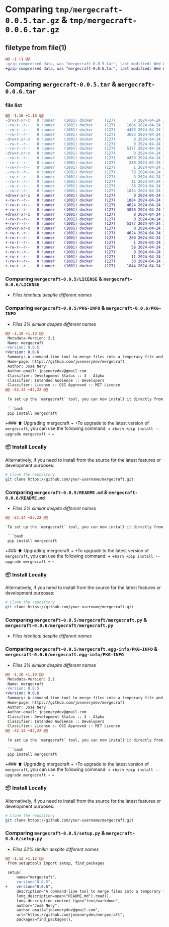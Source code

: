 # Comparing `tmp/mergecraft-0.0.5.tar.gz` & `tmp/mergecraft-0.0.6.tar.gz`

## filetype from file(1)

```diff
@@ -1 +1 @@
-gzip compressed data, was "mergecraft-0.0.5.tar", last modified: Wed Apr 24 10:06:15 2024, max compression
+gzip compressed data, was "mergecraft-0.0.6.tar", last modified: Wed Apr 24 10:12:25 2024, max compression
```

## Comparing `mergecraft-0.0.5.tar` & `mergecraft-0.0.6.tar`

### file list

```diff
@@ -1,16 +1,16 @@
-drwxr-xr-x   0 runner    (1001) docker     (127)        0 2024-04-24 10:06:15.279684 mergecraft-0.0.5/
--rw-r--r--   0 runner    (1001) docker     (127)     1084 2024-04-24 10:06:03.000000 mergecraft-0.0.5/LICENSE
--rw-r--r--   0 runner    (1001) docker     (127)     4459 2024-04-24 10:06:15.279684 mergecraft-0.0.5/PKG-INFO
--rw-r--r--   0 runner    (1001) docker     (127)     3693 2024-04-24 10:06:03.000000 mergecraft-0.0.5/README.md
-drwxr-xr-x   0 runner    (1001) docker     (127)        0 2024-04-24 10:06:15.279684 mergecraft-0.0.5/mergecraft/
--rw-r--r--   0 runner    (1001) docker     (127)        0 2024-04-24 10:06:03.000000 mergecraft-0.0.5/mergecraft/__init__.py
--rw-r--r--   0 runner    (1001) docker     (127)     5377 2024-04-24 10:06:03.000000 mergecraft-0.0.5/mergecraft/mergecraft.py
-drwxr-xr-x   0 runner    (1001) docker     (127)        0 2024-04-24 10:06:15.279684 mergecraft-0.0.5/mergecraft.egg-info/
--rw-r--r--   0 runner    (1001) docker     (127)     4459 2024-04-24 10:06:15.000000 mergecraft-0.0.5/mergecraft.egg-info/PKG-INFO
--rw-r--r--   0 runner    (1001) docker     (127)      280 2024-04-24 10:06:15.000000 mergecraft-0.0.5/mergecraft.egg-info/SOURCES.txt
--rw-r--r--   0 runner    (1001) docker     (127)        1 2024-04-24 10:06:15.000000 mergecraft-0.0.5/mergecraft.egg-info/dependency_links.txt
--rw-r--r--   0 runner    (1001) docker     (127)       58 2024-04-24 10:06:15.000000 mergecraft-0.0.5/mergecraft.egg-info/entry_points.txt
--rw-r--r--   0 runner    (1001) docker     (127)        9 2024-04-24 10:06:15.000000 mergecraft-0.0.5/mergecraft.egg-info/requires.txt
--rw-r--r--   0 runner    (1001) docker     (127)       11 2024-04-24 10:06:15.000000 mergecraft-0.0.5/mergecraft.egg-info/top_level.txt
--rw-r--r--   0 runner    (1001) docker     (127)       38 2024-04-24 10:06:15.279684 mergecraft-0.0.5/setup.cfg
--rw-r--r--   0 runner    (1001) docker     (127)     1044 2024-04-24 10:06:03.000000 mergecraft-0.0.5/setup.py
+drwxr-xr-x   0 runner    (1001) docker     (127)        0 2024-04-24 10:12:25.077340 mergecraft-0.0.6/
+-rw-r--r--   0 runner    (1001) docker     (127)     1084 2024-04-24 10:12:15.000000 mergecraft-0.0.6/LICENSE
+-rw-r--r--   0 runner    (1001) docker     (127)     4624 2024-04-24 10:12:25.077340 mergecraft-0.0.6/PKG-INFO
+-rw-r--r--   0 runner    (1001) docker     (127)     3858 2024-04-24 10:12:15.000000 mergecraft-0.0.6/README.md
+drwxr-xr-x   0 runner    (1001) docker     (127)        0 2024-04-24 10:12:25.077340 mergecraft-0.0.6/mergecraft/
+-rw-r--r--   0 runner    (1001) docker     (127)        0 2024-04-24 10:12:15.000000 mergecraft-0.0.6/mergecraft/__init__.py
+-rw-r--r--   0 runner    (1001) docker     (127)     5377 2024-04-24 10:12:15.000000 mergecraft-0.0.6/mergecraft/mergecraft.py
+drwxr-xr-x   0 runner    (1001) docker     (127)        0 2024-04-24 10:12:25.077340 mergecraft-0.0.6/mergecraft.egg-info/
+-rw-r--r--   0 runner    (1001) docker     (127)     4624 2024-04-24 10:12:25.000000 mergecraft-0.0.6/mergecraft.egg-info/PKG-INFO
+-rw-r--r--   0 runner    (1001) docker     (127)      280 2024-04-24 10:12:25.000000 mergecraft-0.0.6/mergecraft.egg-info/SOURCES.txt
+-rw-r--r--   0 runner    (1001) docker     (127)        1 2024-04-24 10:12:25.000000 mergecraft-0.0.6/mergecraft.egg-info/dependency_links.txt
+-rw-r--r--   0 runner    (1001) docker     (127)       58 2024-04-24 10:12:25.000000 mergecraft-0.0.6/mergecraft.egg-info/entry_points.txt
+-rw-r--r--   0 runner    (1001) docker     (127)        9 2024-04-24 10:12:25.000000 mergecraft-0.0.6/mergecraft.egg-info/requires.txt
+-rw-r--r--   0 runner    (1001) docker     (127)       11 2024-04-24 10:12:25.000000 mergecraft-0.0.6/mergecraft.egg-info/top_level.txt
+-rw-r--r--   0 runner    (1001) docker     (127)       38 2024-04-24 10:12:25.077340 mergecraft-0.0.6/setup.cfg
+-rw-r--r--   0 runner    (1001) docker     (127)     1044 2024-04-24 10:12:15.000000 mergecraft-0.0.6/setup.py
```

### Comparing `mergecraft-0.0.5/LICENSE` & `mergecraft-0.0.6/LICENSE`

 * *Files identical despite different names*

### Comparing `mergecraft-0.0.5/PKG-INFO` & `mergecraft-0.0.6/PKG-INFO`

 * *Files 3% similar despite different names*

```diff
@@ -1,10 +1,10 @@
 Metadata-Version: 2.1
 Name: mergecraft
-Version: 0.0.5
+Version: 0.0.6
 Summary: A command-line tool to merge files into a temporary file and open in VS Code. Designed to support AI-driven development.
 Home-page: https://github.com/josenerydev/mergecraft
 Author: José Nery
 Author-email: josenerydev@gmail.com
 Classifier: Development Status :: 3 - Alpha
 Classifier: Intended Audience :: Developers
 Classifier: License :: OSI Approved :: MIT License
@@ -42,14 +42,22 @@
 
 To set up the `mergecraft` tool, you can now install it directly from PyPI:
 
 ```bash
 pip install mergecraft
 ```
 
+### ⬆️ Upgrading mergecraft
+
+To upgrade to the latest version of `mergecraft`, you can use the following command:
+
+```bash
+pip install --upgrade mergecraft
+```
+
 ### 📦 Install Locally
 
 Alternatively, if you need to install from the source for the latest features or development purposes:
 
 ```bash
 # Clone the repository
 git clone https://github.com/your-username/mergecraft.git
```

### Comparing `mergecraft-0.0.5/README.md` & `mergecraft-0.0.6/README.md`

 * *Files 2% similar despite different names*

```diff
@@ -23,14 +23,22 @@
 
 To set up the `mergecraft` tool, you can now install it directly from PyPI:
 
 ```bash
 pip install mergecraft
 ```
 
+### ⬆️ Upgrading mergecraft
+
+To upgrade to the latest version of `mergecraft`, you can use the following command:
+
+```bash
+pip install --upgrade mergecraft
+```
+
 ### 📦 Install Locally
 
 Alternatively, if you need to install from the source for the latest features or development purposes:
 
 ```bash
 # Clone the repository
 git clone https://github.com/your-username/mergecraft.git
```

### Comparing `mergecraft-0.0.5/mergecraft/mergecraft.py` & `mergecraft-0.0.6/mergecraft/mergecraft.py`

 * *Files identical despite different names*

### Comparing `mergecraft-0.0.5/mergecraft.egg-info/PKG-INFO` & `mergecraft-0.0.6/mergecraft.egg-info/PKG-INFO`

 * *Files 3% similar despite different names*

```diff
@@ -1,10 +1,10 @@
 Metadata-Version: 2.1
 Name: mergecraft
-Version: 0.0.5
+Version: 0.0.6
 Summary: A command-line tool to merge files into a temporary file and open in VS Code. Designed to support AI-driven development.
 Home-page: https://github.com/josenerydev/mergecraft
 Author: José Nery
 Author-email: josenerydev@gmail.com
 Classifier: Development Status :: 3 - Alpha
 Classifier: Intended Audience :: Developers
 Classifier: License :: OSI Approved :: MIT License
@@ -42,14 +42,22 @@
 
 To set up the `mergecraft` tool, you can now install it directly from PyPI:
 
 ```bash
 pip install mergecraft
 ```
 
+### ⬆️ Upgrading mergecraft
+
+To upgrade to the latest version of `mergecraft`, you can use the following command:
+
+```bash
+pip install --upgrade mergecraft
+```
+
 ### 📦 Install Locally
 
 Alternatively, if you need to install from the source for the latest features or development purposes:
 
 ```bash
 # Clone the repository
 git clone https://github.com/your-username/mergecraft.git
```

### Comparing `mergecraft-0.0.5/setup.py` & `mergecraft-0.0.6/setup.py`

 * *Files 22% similar despite different names*

```diff
@@ -1,12 +1,12 @@
 from setuptools import setup, find_packages
 
 setup(
     name="mergecraft",
-    version="0.0.5",
+    version="0.0.6",
     description="A command-line tool to merge files into a temporary file and open in VS Code. Designed to support AI-driven development.",
     long_description=open("README.md").read(),
     long_description_content_type="text/markdown",
     author="José Nery",
     author_email="josenerydev@gmail.com",
     url="https://github.com/josenerydev/mergecraft",
     packages=find_packages(),
```

